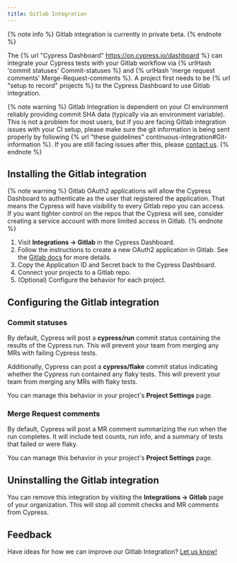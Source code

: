 ```yaml
---
title: Gitlab Integration
---
```


{% note info %}
Gitlab integration is currently in private beta.
{% endnote %}

The {% url "Cypress Dashboard" https://on.cypress.io/dashboard %} can integrate your Cypress tests with your Gitlab workflow via {% urlHash 'commit statuses' Commit-statuses %} and {% urlHash 'merge request comments' Merge-Request-comments %}. A project first needs to be {% url "setup to record" projects %} to the Cypress Dashboard to use Gitlab integration.

{% note warning %}
Gitlab Integration is dependent on your CI environment reliably providing commit SHA data (typically via an environment variable). This is not a problem for most users, but if you are facing Gitlab integration issues with your CI setup, please make sure the git information is being sent properly by following {% url "these guidelines" continuous-integration#Git-information %}. If you are still facing issues after this, please [contact us](mailto:hello@cypress.io).
{% endnote %}

## Installing the Gitlab integration

{% note warning %}
Gitlab OAuth2 applications will allow the Cypress Dashboard to authenticate as the user that registered the application. That means the Cypress will have visibility to every Gitlab repo you can access. If you want tighter control on the repos that the Cypress will see, consider creating a service account with more limited access in Gitlab.
{% endnote %}

1. Visit **Integrations → Gitlab** in the Cypress Dashboard.
2. Follow the instructions to create a new OAuth2 application in Gitlab. See the [Gitlab docs](https://docs.gitlab.com/ee/integration/oauth_provider.html#adding-an-application-through-the-profile) for more details.
3. Copy the Application ID and Secret back to the Cypress Dashboard.
4. Connect your projects to a Gitlab repo.
5. (Optional) Configure the behavior for each project.

## Configuring the Gitlab integration

### Commit statuses

By default, Cypress will post a **cypress/run** commit status containing the results of the Cypress run. This will prevent your team from merging any MRs with failing Cypress tests.

Additionally, Cypress can post a **cypress/flake** commit status indicating whether the Cypress run contained any flaky tests. This will prevent your team from merging any MRs with flaky tests.

You can manage this behavior in your project's **Project Settings** page.

### Merge Request comments

By default, Cypress will post a MR comment summarizing the run when the run completes. It will include test counts, run info, and a summary of tests that failed or were flaky.

You can manage this behavior in your project's **Project Settings** page.

## Uninstalling the Gitlab integration

You can remove this integration by visiting the **Integrations → Gitlab** page of your organization. This will stop all commit checks and MR comments from Cypress.

## Feedback

Have ideas for how we can improve our Gitlab Integration? [Let us know!](https://portal.productboard.com/cypress-io/1-cypress-dashboard/c/48-gitlab-integration?utm_medium=social&utm_source=portal_share)